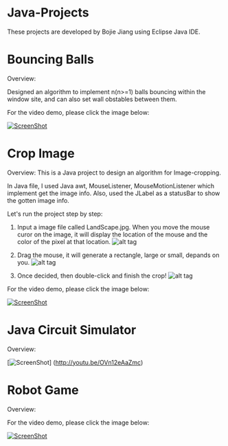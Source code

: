 Java-Projects
=============

These projects are developed by Bojie Jiang using Eclipse Java IDE.


Bouncing Balls
=============

Overview: 

Designed an algorithm to implement n(n>=1) balls bouncing within the window site,
and can also set wall obstables between them.

For the video demo, please click the image below:

[![ScreenShot](http://i58.tinypic.com/2ezp8wj.jpg)](http://youtu.be/vZOsfFx9YXU)


Crop Image
==========


Overview: This is a Java project to design an algorithm for Image-cropping.

In Java file, I used Java awt,
MouseListener, MouseMotionListener which implement get the image info.
Also, used the JLabel as a statusBar to show the gotten image info.

Let's run the project step by step:

1. Input a image file called LandScape.jpg. When you move the mouse curor on the image, it will display the location of the mouse and the color of the pixel at that location.
![alt tag](http://i62.tinypic.com/34xjczr.jpg)

2. Drag the mouse, it will generate a rectangle, large or small, depands on you.
![alt tag](http://i61.tinypic.com/b5obv7.jpg)

3. Once decided, then double-click and finish the crop!
![alt tag](http://i60.tinypic.com/alt9p1.jpg)


For the video demo, please click the image below:


[![ScreenShot](http://i62.tinypic.com/15gaw76.jpg)](http://youtu.be/wDa1aCQn_LY)


Java Circuit Simulator
====================


Overview:




[![ScreenShot](http://i59.tinypic.com/b51vyd.jpg)]
(http://youtu.be/OVn12eAaZmc)


Robot Game
=========

Overview:





For the video demo, please click the image below:

[![ScreenShot](http://i57.tinypic.com/1nzpzn.jpg)](http://youtu.be/f92lGspv-9w)




